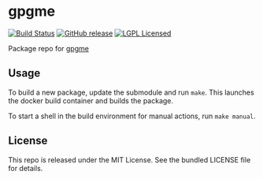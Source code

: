 gpgme
==========

[![Build Status](https://img.shields.io/circleci/project/amylum/gpgme/master.svg)](https://circleci.com/gh/amylum/gpgme)
[![GitHub release](https://img.shields.io/github/release/amylum/gpgme.svg)](https://github.com/amylum/gpgme/releases)
[![LGPL Licensed](http://img.shields.io/badge/license-LGPL-green.svg)](https://tldrlegal.com/license/gnu-lesser-general-public-license-v2.1-(lgpl-2.1))

Package repo for [gpgme](https://www.gnupg.org/related_software/gpgme/)

## Usage

To build a new package, update the submodule and run `make`. This launches the docker build container and builds the package.

To start a shell in the build environment for manual actions, run `make manual`.

## License

This repo is released under the MIT License. See the bundled LICENSE file for details.

